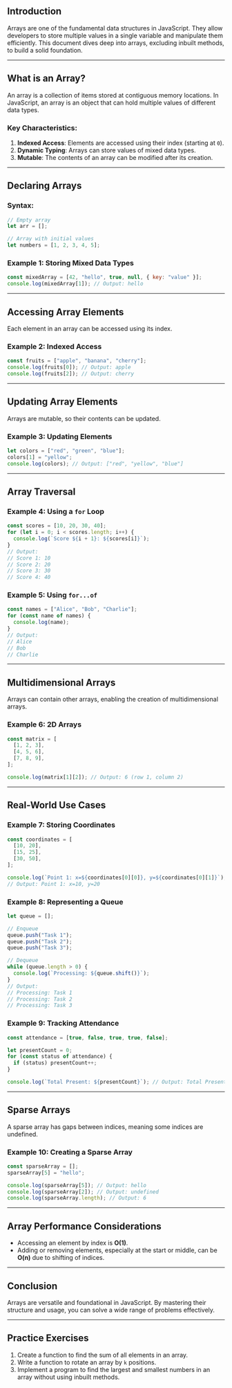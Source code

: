 ## Introduction

Arrays are one of the fundamental data structures in JavaScript. They allow developers to store multiple values in a single variable and manipulate them efficiently. This document dives deep into arrays, excluding inbuilt methods, to build a solid foundation.

---

## What is an Array?

An array is a collection of items stored at contiguous memory locations. In JavaScript, an array is an object that can hold multiple values of different data types.

### Key Characteristics:

1. **Indexed Access**: Elements are accessed using their index (starting at `0`).
2. **Dynamic Typing**: Arrays can store values of mixed data types.
3. **Mutable**: The contents of an array can be modified after its creation.

---

## Declaring Arrays

### Syntax:

```javascript
// Empty array
let arr = [];

// Array with initial values
let numbers = [1, 2, 3, 4, 5];
```

### Example 1: Storing Mixed Data Types

```javascript
const mixedArray = [42, "hello", true, null, { key: "value" }];
console.log(mixedArray[1]); // Output: hello
```

---

## Accessing Array Elements

Each element in an array can be accessed using its index.

### Example 2: Indexed Access

```javascript
const fruits = ["apple", "banana", "cherry"];
console.log(fruits[0]); // Output: apple
console.log(fruits[2]); // Output: cherry
```

---

## Updating Array Elements

Arrays are mutable, so their contents can be updated.

### Example 3: Updating Elements

```javascript
let colors = ["red", "green", "blue"];
colors[1] = "yellow";
console.log(colors); // Output: ["red", "yellow", "blue"]
```

---

## Array Traversal

### Example 4: Using a `for` Loop

```javascript
const scores = [10, 20, 30, 40];
for (let i = 0; i < scores.length; i++) {
  console.log(`Score ${i + 1}: ${scores[i]}`);
}
// Output:
// Score 1: 10
// Score 2: 20
// Score 3: 30
// Score 4: 40
```

### Example 5: Using `for...of`

```javascript
const names = ["Alice", "Bob", "Charlie"];
for (const name of names) {
  console.log(name);
}
// Output:
// Alice
// Bob
// Charlie
```

---

## Multidimensional Arrays

Arrays can contain other arrays, enabling the creation of multidimensional arrays.

### Example 6: 2D Arrays

```javascript
const matrix = [
  [1, 2, 3],
  [4, 5, 6],
  [7, 8, 9],
];

console.log(matrix[1][2]); // Output: 6 (row 1, column 2)
```

---

## Real-World Use Cases

### Example 7: Storing Coordinates

```javascript
const coordinates = [
  [10, 20],
  [15, 25],
  [30, 50],
];

console.log(`Point 1: x=${coordinates[0][0]}, y=${coordinates[0][1]}`);
// Output: Point 1: x=10, y=20
```

### Example 8: Representing a Queue

```javascript
let queue = [];

// Enqueue
queue.push("Task 1");
queue.push("Task 2");
queue.push("Task 3");

// Dequeue
while (queue.length > 0) {
  console.log(`Processing: ${queue.shift()}`);
}
// Output:
// Processing: Task 1
// Processing: Task 2
// Processing: Task 3
```

### Example 9: Tracking Attendance

```javascript
const attendance = [true, false, true, true, false];

let presentCount = 0;
for (const status of attendance) {
  if (status) presentCount++;
}

console.log(`Total Present: ${presentCount}`); // Output: Total Present: 3
```

---

## Sparse Arrays

A sparse array has gaps between indices, meaning some indices are undefined.

### Example 10: Creating a Sparse Array

```javascript
const sparseArray = [];
sparseArray[5] = "hello";

console.log(sparseArray[5]); // Output: hello
console.log(sparseArray[2]); // Output: undefined
console.log(sparseArray.length); // Output: 6
```

---

## Array Performance Considerations

- Accessing an element by index is **O(1)**.
- Adding or removing elements, especially at the start or middle, can be **O(n)** due to shifting of indices.

---

## Conclusion

Arrays are versatile and foundational in JavaScript. By mastering their structure and usage, you can solve a wide range of problems effectively.

---

## Practice Exercises

1. Create a function to find the sum of all elements in an array.
2. Write a function to rotate an array by `k` positions.
3. Implement a program to find the largest and smallest numbers in an array without using inbuilt methods.
